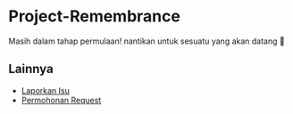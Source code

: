 # Project-Remembrance
Masih dalam tahap permulaan! nantikan untuk sesuatu yang akan datang 👀

## Lainnya
- [Laporkan Isu](ISSUE.md)
- [Permohonan Request](REQUEST.md)
